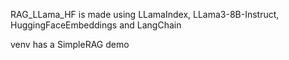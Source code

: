 RAG_LLama_HF is made using LLamaIndex, LLama3-8B-Instruct, HuggingFaceEmbeddings and LangChain

venv has a SimpleRAG demo
